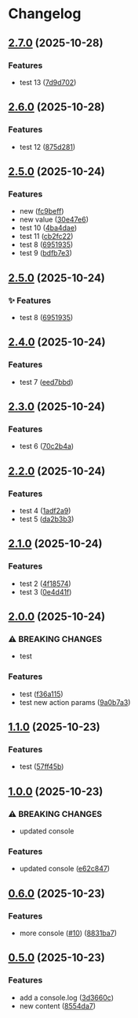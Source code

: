 # Changelog

## [2.7.0](https://github.com/bolex222/github-workflow-test/compare/v2.6.0...v2.7.0) (2025-10-28)


### Features

* test 13 ([7d9d702](https://github.com/bolex222/github-workflow-test/commit/7d9d70230982e7aafa30007ffb89e9c28499f3dc))

## [2.6.0](https://github.com/bolex222/github-workflow-test/compare/v2.5.0...v2.6.0) (2025-10-28)


### Features

* test 12 ([875d281](https://github.com/bolex222/github-workflow-test/commit/875d281dbf5133d62fa5fc2eef8a90187d049189))

## [2.5.0](https://github.com/bolex222/github-workflow-test/compare/v2.4.0...v2.5.0) (2025-10-24)


### Features

* new ([fc9beff](https://github.com/bolex222/github-workflow-test/commit/fc9beff738ba3a8215629f267374547425c6020d))
* new value ([30e47e6](https://github.com/bolex222/github-workflow-test/commit/30e47e6a46b02baf883391cdc5d9833680c10905))
* test 10 ([4ba4dae](https://github.com/bolex222/github-workflow-test/commit/4ba4daef699708dd3b36bde3854578b5f172d6b2))
* test 11 ([cb2fc22](https://github.com/bolex222/github-workflow-test/commit/cb2fc22267801267eefb2d54681da390425099ff))
* test 8 ([6951935](https://github.com/bolex222/github-workflow-test/commit/69519352122cc249a9d1cf61c1cb59241a82bff2))
* test 9 ([bdfb7e3](https://github.com/bolex222/github-workflow-test/commit/bdfb7e3ce87b71902e77066676deaf86e629a873))

## [2.5.0](https://github.com/bolex222/github-workflow-test/compare/v2.4.0...v2.5.0) (2025-10-24)


### ✨ Features

* test 8 ([6951935](https://github.com/bolex222/github-workflow-test/commit/69519352122cc249a9d1cf61c1cb59241a82bff2))

## [2.4.0](https://github.com/bolex222/github-workflow-test/compare/v2.3.0...v2.4.0) (2025-10-24)


### Features

* test 7 ([eed7bbd](https://github.com/bolex222/github-workflow-test/commit/eed7bbddc73dec7516fb23a75ea713e5e5a36252))

## [2.3.0](https://github.com/bolex222/github-workflow-test/compare/v2.2.0...v2.3.0) (2025-10-24)


### Features

* test 6 ([70c2b4a](https://github.com/bolex222/github-workflow-test/commit/70c2b4aa119940dd388aaf54c5de16fad0c78c32))

## [2.2.0](https://github.com/bolex222/github-workflow-test/compare/v2.1.0...v2.2.0) (2025-10-24)


### Features

* test 4 ([1adf2a9](https://github.com/bolex222/github-workflow-test/commit/1adf2a9dc5fdccaaf78aee6f6b098fb7f40e91ca))
* test 5 ([da2b3b3](https://github.com/bolex222/github-workflow-test/commit/da2b3b3d4e63f99ffc5fa64023b0a0e1e917fff5))

## [2.1.0](https://github.com/bolex222/github-workflow-test/compare/v2.0.0...v2.1.0) (2025-10-24)


### Features

* test 2 ([4f18574](https://github.com/bolex222/github-workflow-test/commit/4f185740058090c482306dcc78a4cfe5d4389a09))
* test 3 ([0e4d41f](https://github.com/bolex222/github-workflow-test/commit/0e4d41fb7b38940c6f6813c8b5c9c321e952953e))

## [2.0.0](https://github.com/bolex222/github-workflow-test/compare/v1.1.0...v2.0.0) (2025-10-24)


### ⚠ BREAKING CHANGES

* test

### Features

* test ([f36a115](https://github.com/bolex222/github-workflow-test/commit/f36a1151867bebaa4ba205a1d16982ed2d7f3b71))
* test new action params ([9a0b7a3](https://github.com/bolex222/github-workflow-test/commit/9a0b7a321400b827ad42fad1963395c127e0a023))

## [1.1.0](https://github.com/bolex222/github-workflow-test/compare/v1.0.0...v1.1.0) (2025-10-23)


### Features

* test ([57ff45b](https://github.com/bolex222/github-workflow-test/commit/57ff45bbd7ecba3923862121ce172842909d0df3))

## [1.0.0](https://github.com/bolex222/github-workflow-test/compare/v0.6.0...v1.0.0) (2025-10-23)


### ⚠ BREAKING CHANGES

* updated console

### Features

* updated console ([e62c847](https://github.com/bolex222/github-workflow-test/commit/e62c847e7d3242367e3408486719822937defc6d))

## [0.6.0](https://github.com/bolex222/github-workflow-test/compare/v0.5.0...v0.6.0) (2025-10-23)


### Features

* more console ([#10](https://github.com/bolex222/github-workflow-test/issues/10)) ([8831ba7](https://github.com/bolex222/github-workflow-test/commit/8831ba79cdefde7e62b35cd525cec422bcc97583))

## [0.5.0](https://github.com/bolex222/github-workflow-test/compare/v0.4.0...v0.5.0) (2025-10-23)


### Features

* add a console.log ([3d3660c](https://github.com/bolex222/github-workflow-test/commit/3d3660c9f25aea1d81d2f288d8f5fdec55efc64f))
* new content ([8554da7](https://github.com/bolex222/github-workflow-test/commit/8554da79e5c9ba11941bc7b8bd314bc89dd9297f))
